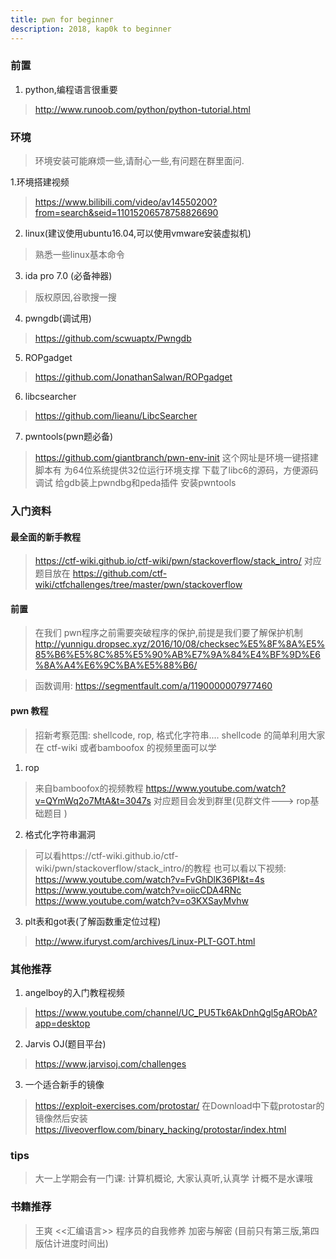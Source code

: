 ```yaml
---
title: pwn for beginner
description: 2018, kap0k to beginner 
---
```



### 前置
1. python,编程语言很重要
> http://www.runoob.com/python/python-tutorial.html

### 环境
> 环境安装可能麻烦一些,请耐心一些,有问题在群里面问.

1.环境搭建视频
> https://www.bilibili.com/video/av14550200?from=search&seid=11015206578758826690

2. linux(建议使用ubuntu16.04,可以使用vmware安装虚拟机)
> 熟悉一些linux基本命令

3. ida pro 7.0 (必备神器)
> 版权原因,谷歌搜一搜

4. pwngdb(调试用)
> https://github.com/scwuaptx/Pwngdb

5. ROPgadget
> https://github.com/JonathanSalwan/ROPgadget

6. libcsearcher
> https://github.com/lieanu/LibcSearcher

7. pwntools(pwn题必备)
> https://github.com/giantbranch/pwn-env-init
> 这个网址是环境一键搭建脚本有
> 为64位系统提供32位运行环境支撑
下载了libc6的源码，方便源码调试
给gdb装上pwndbg和peda插件
安装pwntools

### 入门资料

#### 最全面的新手教程
> https://ctf-wiki.github.io/ctf-wiki/pwn/stackoverflow/stack_intro/
> 对应题目放在
>  https://github.com/ctf-wiki/ctfchallenges/tree/master/pwn/stackoverflow

#### 前置

> 在我们 pwn程序之前需要突破程序的保护,前提是我们要了解保护机制
>http://yunnigu.dropsec.xyz/2016/10/08/checksec%E5%8F%8A%E5%85%B6%E5%8C%85%E5%90%AB%E7%9A%84%E4%BF%9D%E6%8A%A4%E6%9C%BA%E5%88%B6/

> 函数调用: https://segmentfault.com/a/1190000007977460

#### pwn 教程
> 招新考察范围: shellcode, rop, 格式化字符串....
> shellcode 的简单利用大家在 ctf-wiki 或者bamboofox 的视频里面可以学 

1. rop
> 来自bamboofox的视频教程
> https://www.youtube.com/watch?v=QYmWq2o7MtA&t=3047s
> 对应题目会发到群里(见群文件---> rop基础题目 )

2. 格式化字符串漏洞

> 可以看https://ctf-wiki.github.io/ctf-wiki/pwn/stackoverflow/stack_intro/的教程
> 也可以看以下视频:
> https://www.youtube.com/watch?v=FvGhDlK36PI&t=4s
https://www.youtube.com/watch?v=oiicCDA4RNc
https://www.youtube.com/watch?v=o3KXSayMvhw

3. plt表和got表(了解函数重定位过程)
> http://www.ifuryst.com/archives/Linux-PLT-GOT.html

### 其他推荐

1. angelboy的入门教程视频
> https://www.youtube.com/channel/UC_PU5Tk6AkDnhQgl5gARObA?app=desktop

2. Jarvis OJ(题目平台)
> https://www.jarvisoj.com/challenges

3. 一个适合新手的镜像
> https://exploit-exercises.com/protostar/
在Download中下载protostar的镜像然后安装
https://liveoverflow.com/binary_hacking/protostar/index.html

### tips
> 大一上学期会有一门课: 计算机概论, 大家认真听,认真学
> 计概不是水课哦


### 书籍推荐
> 王爽 <<汇编语言>>
> 程序员的自我修养
> 加密与解密 (目前只有第三版,第四版估计进度时间出)